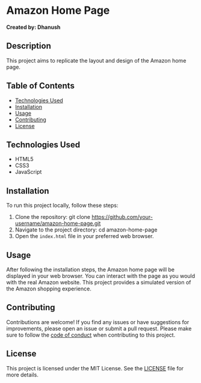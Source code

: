 # Amazon Home Page

**Created by: Dhanush**

## Description

This project aims to replicate the layout and design of the Amazon home page.

## Table of Contents

- [Technologies Used](#technologies-used)
- [Installation](#installation)
- [Usage](#usage)
- [Contributing](#contributing)
- [License](#license)

## Technologies Used

- HTML5
- CSS3
- JavaScript

## Installation

To run this project locally, follow these steps:

1. Clone the repository:
git clone https://github.com/your-username/amazon-home-page.git
2. Navigate to the project directory:
cd amazon-home-page
3. Open the `index.html` file in your preferred web browser.

## Usage

After following the installation steps, the Amazon home page will be displayed in your web browser. You can interact with the page as you would with the real Amazon website. This project provides a simulated version of the Amazon shopping experience.

## Contributing

Contributions are welcome! If you find any issues or have suggestions for improvements, please open an issue or submit a pull request. Please make sure to follow the [code of conduct](CODE_OF_CONDUCT.md) when contributing to this project.

## License

This project is licensed under the MIT License. See the [LICENSE](LICENSE) file for more details.
